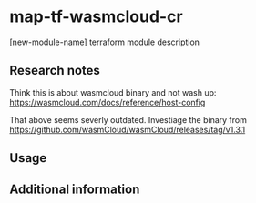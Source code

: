 # map-tf-wasmcloud-cr

[new-module-name] terraform module description

## Research notes

Think this is about wasmcloud binary and not wash up: 
https://wasmcloud.com/docs/reference/host-config 


That above seems severly outdated. Investiage the binary from https://github.com/wasmCloud/wasmCloud/releases/tag/v1.3.1 

## Usage

## Additional information
